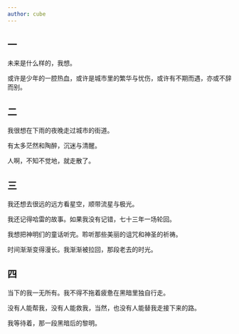 ```yaml
---
author: cube
---
```


## 一
未来是什么样的，我想。

或许是少年的一腔热血，或许是城市里的繁华与忧伤，或许有不期而遇，亦或不辞而别。
## 二
我很想在下雨的夜晚走过城市的街道。

有太多茫然和陶醉，沉迷与清醒。

人啊，不知不觉地，就走散了。
## 三
我还想去很远的远方看星空，顺带流星与极光。

我还记得哈雷的故事。如果我没有记错，七十三年一场轮回。

我想把神明们的童话听完。聆听那些美丽的诅咒和神圣的祈祷。

时间渐渐变得漫长。我渐渐被拉回，那段老去的时光。
## 四
当下的我一无所有。我不得不拖着疲惫在黑暗里独自行走。

没有人能帮我，没有人能救我，当然，也没有人能替我走接下来的路。

我等待着，那一段黑暗后的黎明。 
